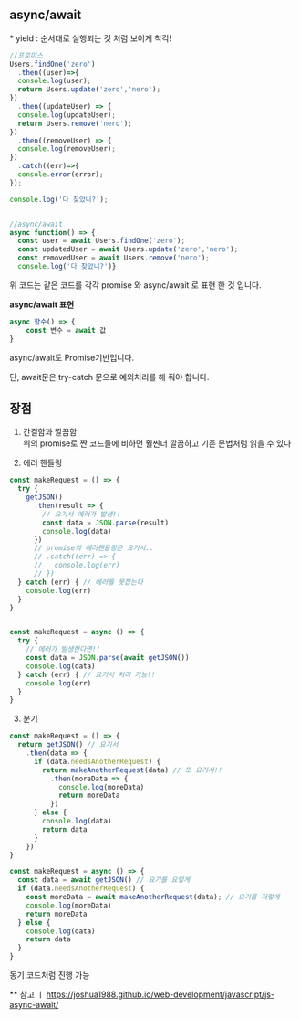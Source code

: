 ## async/await



\* yield : 순서대로 실행되는 것 처럼 보이게 착각!

```javascript
//프로미스
Users.findOne('zero')    
  .then((user)=>{        
  console.log(user);        
  return Users.update('zero','nero');    
})    
  .then((updateUser) => {        
  console.log(updateUser);        
  return Users.remove('nero');    
})     
  .then((removeUser) => {        
  console.log(removeUser);    
})    
  .catch((err)=>{        
  console.error(error);    
});

console.log('다 찾았니?'); 


//async/await
async function() => {    
  const user = await Users.findOne('zero');    
  const updatedUser = await Users.update('zero','nero');    
  const removedUser = await Users.remove('nero');    
  console.log('다 찾았니?')}
```

위 코드는 같은 코드를 각각 promise 와 async/await 로  표현 한 것 입니다.



**async/await 표현**

```javascript
async 함수() => {    
    const 변수 = await 값
}
```

async/await도 Promise기반입니다.

단, await문은 try-catch 문으로 예외처리를 해 줘야 합니다.

## 장점

1. 간결함과 깔끔함  
위의 promise로 짠 코드들에 비하면 훨씬더 깔끔하고 기존 문법처럼 읽을 수 있다

2. 에러 핸들링

```javascript
const makeRequest = () => {
  try {
    getJSON()
      .then(result => {
        // 요기서 에러가 발생!!
        const data = JSON.parse(result)
        console.log(data)
      })
      // promise의 에러핸들링은 요기서..
      // .catch((err) => {
      //   console.log(err)
      // })
  } catch (err) { // 에러를 못잡는다
    console.log(err)
  }
}
```

```javascript

const makeRequest = async () => {
  try {
    // 에러가 발생한다면!!
    const data = JSON.parse(await getJSON())
    console.log(data)
  } catch (err) { // 요기서 처리 가능!!
    console.log(err)
  }
}
```

3. 분기

```javascript
const makeRequest = () => {
  return getJSON() // 요기서 
    .then(data => {
      if (data.needsAnotherRequest) {
        return makeAnotherRequest(data) // 또 요기서!!
          .then(moreData => {
            console.log(moreData)
            return moreData
          })
      } else {
        console.log(data)
        return data
      }
    })
}
```

```javascript
const makeRequest = async () => {
  const data = await getJSON() // 요기를 요렇게
  if (data.needsAnotherRequest) {
    const moreData = await makeAnotherRequest(data); // 요기를 저렇게
    console.log(moreData)
    return moreData
  } else {
    console.log(data)
    return data    
  }
}
```

동기 코드처럼 진행 가능

** 참고 ㅣ https://joshua1988.github.io/web-development/javascript/js-async-await/
